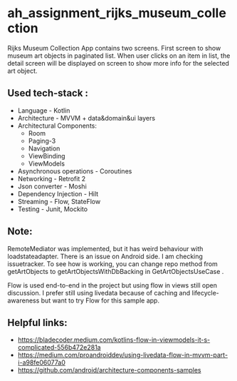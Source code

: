 # ah_assignment_rijks_museum_collection
Rijks Museum Collection App contains two screens. First screen to show museum art objects in paginated list. When user clicks on an item in list, the detail screen will be displayed on screen to show more info for the selected art object.

 ## Used tech-stack :
 * Language - Kotlin
 * Architecture - MVVM + data&domain&ui layers
 * Architectural Components:
    * Room
    * Paging-3
    * Navigation
    * ViewBinding  
    * ViewModels
 * Asynchronous operations - Coroutines
 * Networking - Retrofit 2
 * Json converter - Moshi
 * Dependency Injection - Hilt
 * Streaming - Flow, StateFlow
 * Testing - Junit, Mockito
 
## Note:
 RemoteMediator was implemented, but it has weird behaviour with loadstateadapter. There is an issue on Android side. I am checking issuetracker. 
 To see how is working, you can change repo method from getArtObjects to getArtObjectsWithDbBacking in GetArtObjectsUseCase .
 
 Flow is used end-to-end in the project but using flow in views still open discussion. I prefer still using livedata because of caching and lifecycle-awareness but want to try Flow for this sample app.
 
 ## Helpful links:
 * https://bladecoder.medium.com/kotlins-flow-in-viewmodels-it-s-complicated-556b472e281a
 * https://medium.com/proandroiddev/using-livedata-flow-in-mvvm-part-i-a98fe06077a0
 * https://github.com/android/architecture-components-samples
